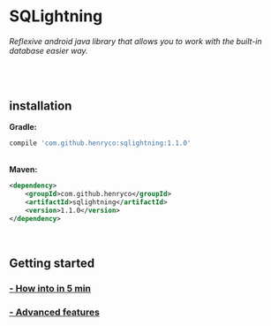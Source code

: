 # SQLightning
###### Reflexive android java library that allows you to work with the built-in database easier way.

<br>
<h2> installation </h2
First you need to add maven central repository into your project dependencies, then<br>

<b>Gradle:</b>

```Groovy
compile 'com.github.henryco:sqlightning:1.1.0'
```
<br>
<b>Maven:</b>

```XML
<dependency>
    <groupId>com.github.henryco</groupId>
    <artifactId>sqlightning</artifactId>
    <version>1.1.0</version>
</dependency>
```

<br><h2> Getting started </h2>
<h3> <a href="https://github.com/henryco/SQLightning/wiki/How-into-in-5-min"> - How into in 5 min </a></h3>
<h3> <a href="https://github.com/henryco/SQLightning/wiki/Advanced-features"> - Advanced features </a></h3>
